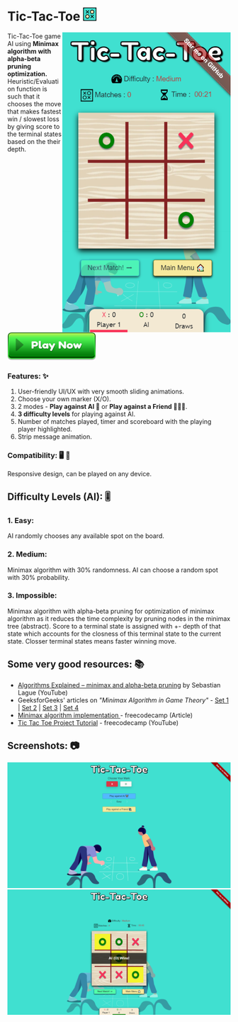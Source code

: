 # Tic-Tac-Toe <img src="https://github.com/jatin-47/Tic-Tac-Toe/blob/main/images/favicon.png" width="30">
<img src="https://github.com/jatin-47/Tic-Tac-Toe/blob/main/images/ScreenShots/title.png" align="right" style="display:inline;" width="380" >

Tic-Tac-Toe game AI using **Minimax algorithm with alpha-beta pruning optimization.**<br>Heuristic/Evaluation function is such that it chooses the move that makes fastest win / slowest loss by giving score to the terminal states based on the their depth.


<a href="https://jatin-47.github.io/Tic-Tac-Toe/"> <img src="https://github.com/jatin-47/Tic-Tac-Toe/blob/main/images/playnow.png" alt="PLAY NOW!" width="200" height="63"> </a>

### Features: ✨

1. User-friendly UI/UX with very smooth sliding animations.
2. Choose your own marker (X/O).
3. 2 modes - **Play against AI 🤖** or **Play against a Friend 🙋🏻‍♂️**.
4. **3 difficulty levels** for playing against AI.
5. Number of matches played, timer and scoreboard with the playing player highlighted.
6. Strip message animation.

### Compatibility: 🖥️ 📱
Responsive design, can be played on any device.

## Difficulty Levels (AI): 🎚️
### 1. Easy: 
AI randomly chooses any available spot on the board.

### 2. Medium:
Minimax algorithm with 30% randomness. AI can choose a random spot with 30% probability.

### 3. Impossible:
Minimax algorithm with alpha-beta pruning for optimization of minimax algorithm as it reduces the time complexity by pruning nodes in the minimax tree (abstract).
Score to a terminal state is assigned with +- depth of that state which accounts for the closness of this terminal state to the current state. Closser terminal states means faster winning move.

## Some very good resources: 📚
- [Algorithms Explained – minimax and alpha-beta pruning](https://youtu.be/l-hh51ncgDI) by Sebastian Lague (YouTube)
- GeeksforGeeks' articles on *"Minimax Algorithm in Game Theory"* - [Set 1](https://www.geeksforgeeks.org/minimax-algorithm-in-game-theory-set-1-introduction/) | [Set 2](https://www.geeksforgeeks.org/minimax-algorithm-in-game-theory-set-2-evaluation-function/?ref=rp) | [Set 3](https://www.geeksforgeeks.org/minimax-algorithm-in-game-theory-set-3-tic-tac-toe-ai-finding-optimal-move/?ref=rp) | [Set 4](https://www.geeksforgeeks.org/minimax-algorithm-in-game-theory-set-4-alpha-beta-pruning/?ref=rp)
- [Minimax algorithm implementation ](https://www.freecodecamp.org/news/how-to-make-your-tic-tac-toe-game-unbeatable-by-using-the-minimax-algorithm-9d690bad4b37/)- freecodecamp (Article)
- [Tic Tac Toe Project Tutorial](https://www.youtube.com/watch?v=P2TcQ3h0ipQ) - freecodecamp (YouTube)

## Screenshots: 📷
<img src="https://github.com/jatin-47/Tic-Tac-Toe/blob/main/images/ScreenShots/ss1.png" alt="SS1" width="800">
<br>

<img src="https://github.com/jatin-47/Tic-Tac-Toe/blob/main/images/ScreenShots/ss2.png" alt="SS2" width="800">
<br>
